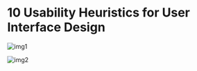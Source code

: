 # 10 Usability Heuristics for User Interface Design

![img1](https://guidelines.cc/assets/img/c2a3918bb53ee54e8fa125b728e179e3.jpg)

![img2](https://guidelines.cc/assets/img/6115773665cb72a6710f2e2c1abafc06.png)